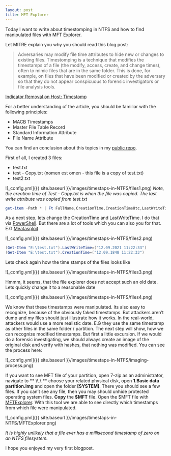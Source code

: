 ```yaml
---
layout: post
title: MFT Explorer
---
```

Today I want to write about timestomping in NTFS and how to find manipulated files with MFT Explorer.

Let MITRE explain you why you should read this blog post:
> Adversaries may modify file time attributes to hide new or changes to existing files. Timestomping is a technique that modifies the timestamps of a file (the modify, access, create, and change times), often to mimic files that are in the same folder. This is done, for example, on files that have been modified or created by the adversary so that they do not appear conspicuous to forensic investigators or file analysis tools.

[Indicator Removal on Host: Timestomp](https://attack.mitre.org/techniques/T1070/006/)

For a better understanding of the article, you should be familiar with the following principles:
- MACB Timestamps
- Master File Table Record
- Standard Information Attribute
- File Name Attribute 

You can find an conclusion about this topics in my [public repo](). 

First of all, I created 3 files:
- test.txt
- test - Copy.txt (nomen est omen - this file is a copy of test.txt)
- test2.txt

![_config.yml]({{ site.baseurl }}/images/timestaps-in-NTFS/files1.png)
*Note, the creation time of Test - Copy.txt is when the file was copied. The last write attribute was copied from test.txt*
```PowerShell
get-item -Path * | Ft FullName,CreationTime,CreationTimeUtc,LastWriteTime,LastWriteTimeUtc
```

As a next step, lets change the CreationTime and LastWriteTime. I do that via [PowerShell](https://www.ghacks.net/2017/10/09/how-to-edit-timestamps-with-windows-powershell/). But there are a lot of tools which you can also you for that. E.G [Meatasploit](https://www.offensive-security.com/metasploit-unleashed/timestomp/)

![_config.yml]({{ site.baseurl }}/images/timestaps-in-NTFS/files2.png)

```PowerShell
(Get-Item "E:\test.txt").LastWriteTime=("12.09.2021 11:22:33")
(Get-Item "E:\test.txt").CreationTime=("12.09.1848 11:22:33")
```
Lets check again how the time stamps of the files looks like

![_config.yml]({{ site.baseurl }}/images/timestaps-in-NTFS/files3.png)

Hmmm, it seems, that the file explorer does not accept such an old date. Lets quickly change it to  a reasonable date

![_config.yml]({{ site.baseurl }}/images/timestaps-in-NTFS/files4.png)

We know that these timestamps were manipulated. Its also easy to recognize, because of the obviously faked timestamps. But attackers aren’t dump and my files should just illustrate how it works. In the real-world, attackers would use a more realistic date. E.G they use the same timestamp as other files in the same folder / partition. The next step will show, how we can recognize modified timestamps. But first a little excursion. If we would do a forensic investigating, we should always create an image of the original disk and verify with hashes, that nothing was modified. You can see the process here:

![_config.yml]({{ site.baseurl }}/images/timestaps-in-NTFS/imaging-process.png)

If you want to see MFT file of your partition, open 7-zip as an administrator, navigate to ** \\\\.\ ** choose your related physical disk, open **1.Basic data partition.img** and open the folder **\[SYSTEM\]**. There you should see a few files. If you can’t see any file, then you may should unhide protected operating system files. **Copy** the **$MFT** file. Open the $MFT file with [MFTExplorer](https://f001.backblazeb2.com/file/EricZimmermanTools/MFTExplorer.zip). With this tool we are able to see directly which timestamps from which file were manipulated. 

![_config.yml]({{ site.baseurl }}/images/timestaps-in-NTFS/MFTExplorer.png)

*It is highly unlikely that a file ever has a millisecond timestamp of zero on an NTFS filesystem.*

I hope you enjoyed my very first blogpost. 